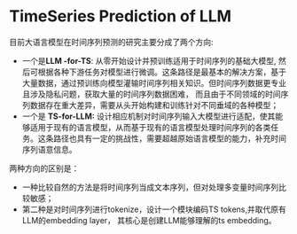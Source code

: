 # TimeSeries Prediction of LLM

目前大语言模型在时间序列预测的研究主要分成了两个方向:

* 一个是**LLM -for-TS**: 从零开始设计并预训练适用于时间序列的基础大模型, 然后可根据各种下游任务对模型进行微调。这条路径是最基本的解决方案，基于大量数据，通过预训练向模型灌输时间序列相关知识。但时间序列数据更专业且涉及隐私问题，获取大量的时间序列数据困难， 而且由于不同领域的时间序列数据存在重大差异，需要从头开始构建和训练针对不同垂域的各种模型；
* 一个是 **TS-for-LLM:** 设计相应机制对时间序列输入大模型进行适配，使其能够适用于现有的语言模型，从而基于现有的语言模型处理时间序列的各类任务。这条路径也具有一定的挑战性，需要超越原始语言模型的能力，补充时间序列语意信息。

两种方向的区别是：

* 一种比较自然的方法是将时间序列当成文本序列，但对处理多变量时间序列比较敏感；
* 第二种是对时间序列进行tokenize，设计一个模块编码TS tokens,并取代原有LLM的embedding layer， 其核心是创建LLM能够理解的ts embedding。
